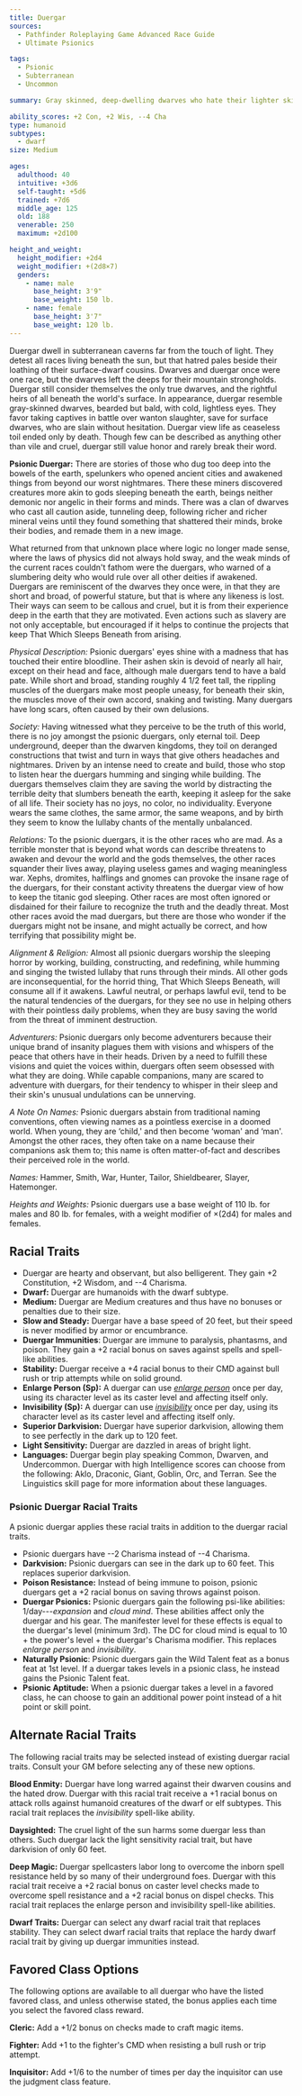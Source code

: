 ```yaml
---
title: Duergar
sources:
  - Pathfinder Roleplaying Game Advanced Race Guide
  - Ultimate Psionics

tags:
  - Psionic
  - Subterranean
  - Uncommon

summary: Gray skinned, deep-dwelling dwarves who hate their lighter skinned cousins, duergar view life as constant toil ending only in death. Though these dwarves are typically evil, honor and keeping one's word means everything to them, and a rare few make loyal adventuring companions.

ability_scores: +2 Con, +2 Wis, --4 Cha
type: humanoid
subtypes:
  - dwarf
size: Medium

ages:
  adulthood: 40
  intuitive: +3d6
  self-taught: +5d6
  trained: +7d6
  middle_age: 125
  old: 188
  venerable: 250
  maximum: +2d100

height_and_weight:
  height_modifier: +2d4
  weight_modifier: +(2d8×7)
  genders:
    - name: male
      base_height: 3'9"
      base_weight: 150 lb.
    - name: female
      base_height: 3'7"
      base_weight: 120 lb.
---
```


Duergar dwell in subterranean caverns far from the touch of light. They detest all races living beneath the sun, but that hatred pales beside their loathing of their surface-dwarf cousins. Dwarves and duergar once were one race, but the dwarves left the deeps for their mountain strongholds. Duergar still consider themselves the only true dwarves, and the rightful heirs of all beneath the world's surface. In appearance, duergar resemble gray-skinned dwarves, bearded but bald, with cold, lightless eyes. They favor taking captives in battle over wanton slaughter, save for surface dwarves, who are slain without hesitation. Duergar view life as ceaseless toil ended only by death. Though few can be described as anything other than vile and cruel, duergar still value honor and rarely break their word.

**Psionic Duergar:** There are stories of those who dug too deep into the bowels of the earth, spelunkers who opened ancient cities and awakened things from beyond our worst nightmares. There these miners discovered creatures more akin to gods sleeping beneath the earth, beings neither demonic nor angelic in their forms and minds. There was a clan of dwarves who cast all caution aside, tunneling deep, following richer and richer mineral veins until they found something that shattered their minds, broke their bodies, and remade them in a new image.

What returned from that unknown place where logic no longer made sense, where the laws of physics did not always hold sway, and the weak minds of the current races couldn't fathom were the duergars, who warned of a slumbering deity who would rule over all other deities if awakened. Duergars are reminiscent of the dwarves they once were, in that they are short and broad, of powerful stature, but that is where any likeness is lost. Their ways can seem to be callous and cruel, but it is from their experience deep in the earth that they are motivated. Even actions such as slavery are not only acceptable, but encouraged if it helps to continue the projects that keep That Which Sleeps Beneath from arising.

*Physical Description:* Psionic duergars' eyes shine with a madness that has touched their entire bloodline. Their ashen skin is devoid of nearly all hair, except on their head and face, although male duergars tend to have a bald pate. While short and broad, standing roughly 4 1/2 feet tall, the rippling muscles of the duergars make most people uneasy, for beneath their skin, the muscles move of their own accord, snaking and twisting. Many duergars have long scars, often caused by their own delusions.

*Society:* Having witnessed what they perceive to be the truth of this world, there is no joy amongst the psionic duergars, only eternal toil. Deep underground, deeper than the dwarven kingdoms, they toil on deranged constructions that twist and turn in ways that give others headaches and nightmares. Driven by an intense need to create and build, those who stop to listen hear the duergars humming and singing while building. The duergars themselves claim they are saving the world by distracting the terrible deity that slumbers beneath the earth, keeping it asleep for the sake of all life. Their society has no joys, no color, no individuality. Everyone wears the same clothes, the same armor, the same weapons, and by birth they seem to know the lullaby chants of the mentally unbalanced.

*Relations:* To the psionic duergars, it is the other races who are mad. As a terrible monster that is beyond what words can describe threatens to awaken and devour the world and the gods themselves, the other races squander their lives away, playing useless games and waging meaningless war. Xephs, dromites, halflings and gnomes can provoke the insane rage of the duergars, for their constant activity threatens the duergar view of how to keep the titanic god sleeping. Other races are most often ignored or disdained for their failure to recognize the truth and the deadly threat. Most other races avoid the mad duergars, but there are those who wonder if the duergars might not be insane, and might actually be correct, and how terrifying that possibility might be.

*Alignment & Religion:* Almost all psionic duergars worship the sleeping horror by working, building, constructing, and redefining, while humming and singing the twisted lullaby that runs through their minds. All other gods are inconsequential, for the horrid thing, That Which Sleeps Beneath, will consume all if it awakens. Lawful neutral, or perhaps lawful evil, tend to be the natural tendencies of the duergars, for they see no use in helping others with their pointless daily problems, when they are busy saving the world from the threat of imminent destruction.

*Adventurers:* Psionic duergars only become adventurers because their unique brand of insanity plagues them with visions and whispers of the peace that others have in their heads. Driven by a need to fulfill these visions and quiet the voices within, duergars often seem obsessed with what they are doing. While capable companions, many are scared to adventure with duergars, for their tendency to whisper in their sleep and their skin's unusual undulations can be unnerving.

*A Note On Names:* Psionic duergars abstain from traditional naming conventions, often viewing names as a pointless exercise in a doomed world. When young, they are ‘child,' and then become ‘woman' and ‘man'. Amongst the other races, they often take on a name because their companions ask them to; this name is often matter-of-fact and describes their perceived role in the world.

*Names:* Hammer, Smith, War, Hunter, Tailor, Shieldbearer, Slayer, Hatemonger.

*Heights and Weights:* Psionic duergars use a base weight of 110 lb. for males and 80 lb. for females, with a weight modifier of ×(2d4) for males and females.

## Racial Traits

- Duergar are hearty and observant, but also belligerent. They gain +2 Constitution, +2 Wisdom, and --4 Charisma.
- **Dwarf:** Duergar are humanoids with the dwarf subtype.
- **Medium:** Duergar are Medium creatures and thus have no bonuses or penalties due to their size.
- **Slow and Steady:** Duergar have a base speed of 20 feet, but their speed is never modified by armor or encumbrance.
- **Duergar Immunities**: Duergar are immune to paralysis, phantasms, and poison. They gain a +2 racial bonus on saves against spells and spell-like abilities.
- **Stability:** Duergar receive a +4 racial bonus to their CMD against bull rush or trip attempts while on solid ground.
- **Enlarge Person (Sp):** A duergar can use [*enlarge person*](/spells/enlarge-person/) once per day, using its character level as its caster level and affecting itself only.
- **Invisibility (Sp):** A duergar can use [*invisibility*](/spells/invisibility/) once per day, using its character level as its caster level and affecting itself only.
- **Superior Darkvision:** Duergar have superior darkvision, allowing them to see perfectly in the dark up to 120 feet.
- **Light Sensitivity:** Duergar are dazzled in areas of bright light.
- **Languages:** Duergar begin play speaking Common, Dwarven, and Undercommon. Duergar with high Intelligence scores can choose from the following: Aklo, Draconic, Giant, Goblin, Orc, and Terran. See the Linguistics skill page for more information about these languages.

### Psionic Duergar Racial Traits

A psionic duergar applies these racial traits in addition to the duergar racial traits.

- Psionic duergars have --2 Charisma instead of --4 Charisma.
- **Darkvision:** Psionic duergars can see in the dark up to 60 feet. This replaces superior darkvision.
- **Poison Resistance:** Instead of being immune to poison, psionic duergars get a +2 racial bonus on saving throws against poison.
- **Duergar Psionics:** Psionic duergars gain the following psi-like abilities: 1/day---*expansion* and *cloud mind*. These abilities affect only the duergar and his gear. The manifester level for these effects is equal to the duergar's level (minimum 3rd). The DC for cloud mind is equal to 10 + the power's level + the duergar's Charisma modifier. This replaces *enlarge person* and *invisibility*.
- **Naturally Psionic**: Psionic duergars gain the Wild Talent feat as a bonus feat at 1st level. If a duergar takes levels in a psionic class, he instead gains the Psionic Talent feat.
- **Psionic Aptitude:** When a psionic duergar takes a level in a favored class, he can choose to gain an additional power point instead of a hit point or skill point.

## Alternate Racial Traits

The following racial traits may be selected instead of existing duergar racial traits. Consult your GM before selecting any of these new options.

**Blood Enmity:** Duergar have long warred against their dwarven cousins and the hated drow. Duergar with this racial trait receive a +1 racial bonus on attack rolls against humanoid creatures of the dwarf or elf subtypes. This racial trait replaces the *invisibility* spell-like ability.

**Daysighted:** The cruel light of the sun harms some duergar less than others. Such duergar lack the light sensitivity racial trait, but have darkvision of only 60 feet.

**Deep Magic:** Duergar spellcasters labor long to overcome the inborn spell resistance held by so many of their underground foes. Duergar with this racial trait receive a +2 racial bonus on caster level checks made to overcome spell resistance and a +2 racial bonus on dispel checks. This racial trait replaces the enlarge person and invisibility spell-like abilities.

**Dwarf Traits:** Duergar can select any dwarf racial trait that replaces stability. They can select dwarf racial traits that replace the hardy dwarf racial trait by giving up duergar immunities instead.

## Favored Class Options

The following options are available to all duergar who have the listed favored class, and unless otherwise stated, the bonus applies each time you select the favored class reward.

**Cleric:** Add a +1/2 bonus on checks made to craft magic items.

**Fighter:** Add +1 to the fighter's CMD when resisting a bull rush or trip attempt.

**Inquisitor:** Add +1/6 to the number of times per day the inquisitor can use the judgment class feature.
